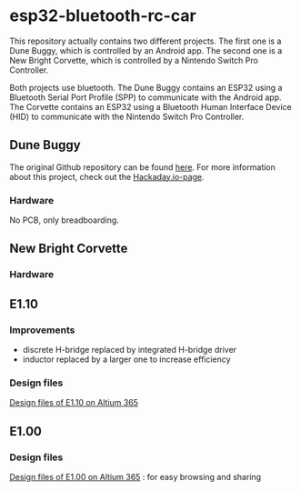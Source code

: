 # esp32-bluetooth-rc-car
This repository actually contains two different projects. The first one is a Dune Buggy, which is controlled by an Android app. The second one is a New Bright Corvette, which is controlled by a Nintendo Switch Pro Controller.

Both projects use bluetooth.  The Dune Buggy contains an ESP32 using a Bluetooth Serial Port Profile (SPP) to communicate with the Android app. The Corvette contains an ESP32 using a Bluetooth Human Interface Device (HID) to communicate with the Nintendo Switch Pro Controller.

## Dune Buggy
The original Github repository can be found [here](https://github.com/LieBtrau/esp32-bluetooth-rc-car).
For more information about this project, check out the [Hackaday.io-page](https://hackaday.io/project/178146-cheap-rc-car-maintenance).

### Hardware
No PCB, only breadboarding.

## New Bright Corvette

### Hardware
## E1.10
### Improvements
* discrete H-bridge replaced by integrated H-bridge driver
* inductor replaced by a larger one to increase efficiency

### Design files
[Design files of E1.10 on Altium 365](https://365.altium.com/files/05B81435-747B-408E-BC14-2B5918D64BF6)

## E1.00

### Design files
[Design files of E1.00 on Altium 365](https://365.altium.com/files/AEBBFAE9-1145-4C68-8DCB-2F8D6A6142A4) : for easy browsing and sharing